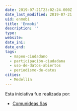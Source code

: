 ```yaml
---
date: 2019-07-21T23:02:24.000Z
date_last_modified: 2019-07-21
uid: enmobi
title: 'Enmobi'
description: ''
type: 
website: 
date_ini: 
date_end: 
tags:
  - mapeo-ciudadano
  - participación-ciudadana
  - uso-de-datos-abiertos
  - periodismo-de-datos
cities: 
  - Medellín
---
```


Esta iniciativa fue realizada por:

- [Comunideas Sas](/organizaciones/comunideas-sas)
